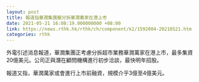 ```yaml
---
layout: post
title: 報道指華潤集團擬分拆華潤萬家在港上市
date: 2021-05-21 16:08:19.000000000 +08:00
link: https://news.rthk.hk/rthk/ch/component/k2/1592004-20210521.htm
categories: rthk
---
```


外電引述消息報道，華潤集團正考慮分拆超市業務華潤萬家在港上市，最多集資20億美元。公司正與潛在顧問機構進行初步洽談，最快明年招股。

報道又指，華潤萬家或會進行上市前融資，規模介乎3億至4億美元。
